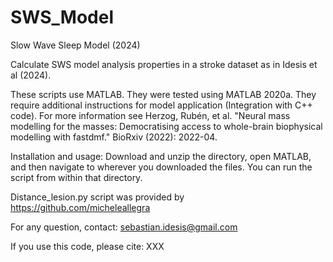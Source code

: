 # SWS_Model
Slow Wave Sleep Model (2024)

Calculate SWS model analysis properties in a stroke dataset as in Idesis et al (2024).

These scripts use MATLAB. They were tested using MATLAB 2020a. They require additional instructions for model application (Integration with C++ code). For more information see Herzog, Rubén, et al. "Neural mass modelling for the masses: Democratising access to whole-brain biophysical modelling with fastdmf." BioRxiv (2022): 2022-04.

Installation and usage: Download and unzip the directory, open MATLAB, and then navigate to wherever you downloaded the files. You can run the script from within that directory.

Distance_lesion.py script was provided by https://github.com/micheleallegra

For any question, contact: sebastian.idesis@gmail.com

If you use this code, please cite: XXX
